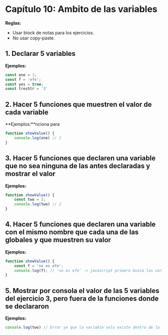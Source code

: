 # Capítulo 10: Ambito de las variables


**Reglas:**
- Usar block de notas para los ejercicios.
- No usar copy-paste.

## 1. Declarar 5 variables 
**Ejemplos:**
```javascript
const one = 1;
const f = 'efe';
const yes = true;
const tresStr = '3'
```

## 2. Hacer 5 funciones que muestren el valor de cada variable
**Ejemplos:**nciona para 
```javascript
function showValue() {
    console.log(one) // 1
}
```

## 3. Hacer 5 funciones que declaren una variable que no sea ninguna de las antes declaradas y mostrar el valor
**Ejemplos:**
```javascript
function showValue() {
    const two = 2;
    console.log(two) // 2
}
```

## 4. Hacer 5 funciones que declaren una variable con el mismo nombre que cada una de las globales y que muestren su valor
**Ejemplos:**
```javascript
function showValue() {
    const f = 'no es efe';
    console.log(f); // 'no es efe' -> javascript primero busca las variables del ambito actual antes de buscar afuera
}
```

## 5. Mostrar por consola el valor de las 5 variables del ejercicio 3, pero fuera de la funciones donde se declararon
**Ejemplos:**
```javascript
console.log(two) // Error ya que la variable solo existe dentro de la funcion donde se declaro
```